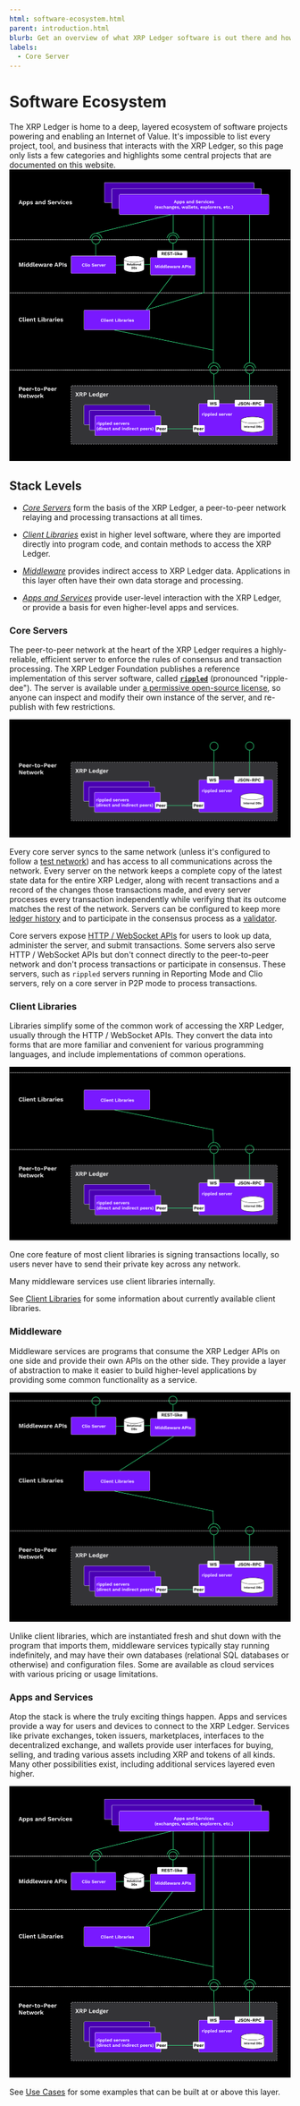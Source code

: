 ```yaml
---
html: software-ecosystem.html
parent: introduction.html
blurb: Get an overview of what XRP Ledger software is out there and how it fits together.
labels:
  - Core Server
---
```

# Software Ecosystem

The XRP Ledger is home to a deep, layered ecosystem of software projects powering and enabling an Internet of Value. It's impossible to list every project, tool, and business that interacts with the XRP Ledger, so this page only lists a few categories and highlights some central projects that are documented on this website.
![The XRPL Ecosystem](/img/ecosystem-apps-and-services.svg)

## Stack Levels

- [_Core Servers_](#core-servers) form the basis of the XRP Ledger, a peer-to-peer network relaying and processing transactions at all times.

- [_Client Libraries_](#client-libraries) exist in higher level software, where they are imported directly into program code, and contain methods to access the XRP Ledger.

- [_Middleware_](#middleware) provides indirect access to XRP Ledger data. Applications in this layer often have their own data storage and processing.

- [_Apps and Services_](#apps-and-services) provide user-level interaction with the XRP Ledger, or provide a basis for even higher-level apps and services.


### Core Servers

The peer-to-peer network at the heart of the XRP Ledger requires a highly-reliable, efficient server to enforce the rules of consensus and transaction processing. The XRP Ledger Foundation publishes a reference implementation of this server software, called [**`rippled`**](../concepts/networks-and-servers/index.md) (pronounced "ripple-dee"). The server is available under [a permissive open-source license](https://github.com/XRPLF/rippled/blob/develop/LICENSE.md), so anyone can inspect and modify their own instance of the server, and re-publish with few restrictions.

![Core Servers](/img/ecosystem-peer-to-peer.svg)

Every core server syncs to the same network (unless it's configured to follow a [test network](../concepts/networks-and-servers/parallel-networks.md)) and has access to all communications across the network. Every server on the network keeps a complete copy of the latest state data for the entire XRP Ledger, along with recent transactions and a record of the changes those transactions made, and every server processes every transaction independently while verifying that its outcome matches the rest of the network. Servers can be configured to keep more [ledger history](../concepts/networks-and-servers/ledger-history.md) and to participate in the consensus process as a [validator](../concepts/networks-and-servers/rippled-server-modes.md#validators).

Core servers expose [HTTP / WebSocket APIs](../references/http-websocket-apis/index.md) for users to look up data, administer the server, and submit transactions. Some servers also serve HTTP / WebSocket APIs but don't connect directly to the peer-to-peer network and don't process transactions or participate in consensus. These servers, such as `rippled` servers running in Reporting Mode and Clio servers, rely on a core server in P2P mode to process transactions.


### Client Libraries

Libraries simplify some of the common work of accessing the XRP Ledger, usually through the HTTP / WebSocket APIs. They convert the data into forms that are more familiar and convenient for various programming languages, and include implementations of common operations. 

![Client Libraries](/img/ecosystem-client-libraries.svg)

One core feature of most client libraries is signing transactions locally, so users never have to send their private key across any network.

Many middleware services use client libraries internally.

See [Client Libraries](../references/client-libraries.md) for some information about currently available client libraries.


### Middleware

Middleware services are programs that consume the XRP Ledger APIs on one side and provide their own APIs on the other side. They provide a layer of abstraction to make it easier to build higher-level applications by providing some common functionality as a service.

![Middleware](/img/ecosystem-middleware.svg)

Unlike client libraries, which are instantiated fresh and shut down with the program that imports them, middleware services typically stay running indefinitely, and may have their own databases (relational SQL databases or otherwise) and configuration files. Some are available as cloud services with various pricing or usage limitations.


### Apps and Services

Atop the stack is where the truly exciting things happen. Apps and services provide a way for users and devices to connect to the XRP Ledger. Services like private exchanges, token issuers, marketplaces, interfaces to the decentralized exchange, and wallets provide user interfaces for buying, selling, and trading various assets including XRP and tokens of all kinds. Many other possibilities exist, including additional services layered even higher.

![Apps and Services](/img/ecosystem-apps-and-services.svg)

See [Use Cases](../use-cases/index.md) for some examples that can be built at or above this layer.
